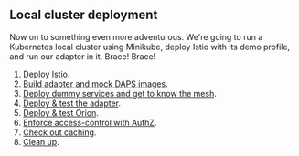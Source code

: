 Local cluster deployment
------------------------

Now on to something even more adventurous. We're going to run a Kubernetes
local cluster using Minikube, deploy Istio with its demo profile, and run
our adapter in it. Brace! Brace!

1. [Deploy Istio][deploy-istio].
2. [Build adapter and mock DAPS images][images].
3. [Deploy dummy services and get to know the mesh][deploy-dummies].
4. [Deploy & test the adapter][deploy-adapter].
5. [Deploy & test Orion][deploy-orion].
6. [Enforce access-control with AuthZ][authz].
7. [Check out caching][caching].
8. [Clean up][clean-up].




[authz]: ./3.6.authz.md
[caching]: ./3.7.caching.md
[clean-up]: ./3.8.clean-up.md
[deploy-adapter]: ./3.4.deploy-adapter.md
[deploy-dummies]: ./3.3.deploy-dummies.md
[deploy-orion]: ./3.5.deploy-orion.md
[deploy-istio]: ./3.1.deploy-istio.md
[images]: ./3.2.images.md
